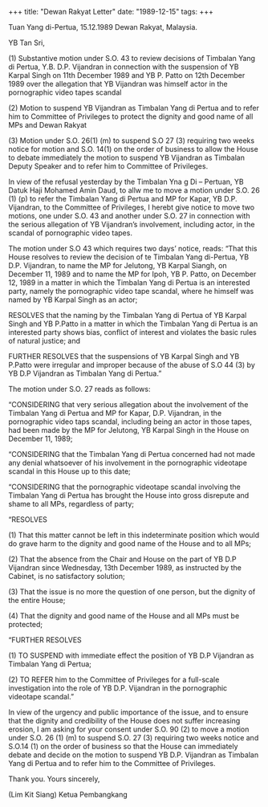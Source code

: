 +++ 
title: "Dewan Rakyat Letter"
date: "1989-12-15"
tags:
+++

Tuan Yang di-Pertua,                                                                                                                   15.12.1989
Dewan Rakyat,
Malaysia.

YB Tan Sri,

(1)	Substantive motion under S.O. 43 to review decisions of Timbalan Yang di Pertua, Y.B. D.P. Vijandran in connection with the suspension of YB Karpal Singh on 11th December 1989 and YB P. Patto on 12th December 1989 over the allegation that YB Vijandran was himself actor in the pornographic video tapes scandal</u>

(2)	Motion to suspend YB Vijandran as Timbalan Yang di Pertua and to refer him to Committee of Privileges to protect the dignity and good name of all MPs and Dewan Rakyat

(3)	Motion under S.O. 26(1) (m) to suspend S.O 27 (3) requiring two weeks notice for motion and S.O. 14(1) on the order of business to allow the House to debate immediately the motion to suspend YB Vijandran as Timbalan Deputy Speaker and to refer him to Committee of Privileges.
													

In view of the refusal yesterday by the Timbalan Yna g Di – Pertuan, YB Datuk Haji Mohamed Amin Daud, to allw me to move a motion under S.O. 26 (1) (p) to refer the Timbalan Yang di Pertua and MP for Kapar, YB D.P. Vijandran, to the Committee of Privileges, I herebt give notice to move two motions, one under S.O. 43 and another under S.O. 27 in connection with the serious allegation of YB Vijandran’s involvement, including actor, in the scandal of pornographic video tapes.

The motion under S.O 43 which requires two days’ notice, reads:
“That this House resolves to review the decision of te Timbalan Yang di-Pertua, YB D.P. Vijandran, to name the MP for Jelutong, YB Karpal Siangh, on December 11, 1989 and to name the MP for Ipoh, YB P. Patto, on December 12, 1989 in a matter in which the Timbalan Yang di Pertua is an interested party, namely the pornographic video tape scandal, where he himself was named by YB Karpal Singh as an actor;

RESOLVES that the naming by the Timbalan Yang di Pertua of YB Karpal Singh and YB P.Patto in a matter in which the Timbalan Yang di Pertua is an interested party shows bias, conflict of interest and violates the basic rules of natural justice; and

FURTHER RESOLVES that the suspensions of YB Karpal Singh and YB P.Patto were irregular and improper because of the abuse of S.O 44 (3) by YB D.P Vijandran as Timbalan Yang di Pertua.”

The motion under S.O. 27 reads as follows:

“CONSIDERING that very serious allegation about the involvement of the Timbalan Yang di Pertua and MP for Kapar, D.P. Vijandran, in the pornographic video taps scandal, including being an actor in those tapes, had been made by the MP for Jelutong, YB Karpal Singh in the House on December 11, 1989;

“CONSIDERING that the Timbalan Yang di Pertua concerned had not made any denial whatsoever of his involvement in the pornographic videotape scandal in this House up to this date;

“CONSIDERING that the pornographic videotape scandal involving the Timbalan Yang di Pertua has brought the House into gross disrepute and shame to all MPs, regardless of party;

“RESOLVES

(1)	That this matter cannot be left in this indeterminate position which would do grave harm to the dignity and good name of the House and to all MPs;

(2)	That the absence from the Chair and House on the part of YB D.P Vijandran since Wednesday, 13th December 1989, as instructed by the Cabinet, is no satisfactory solution;

(3)	That the issue is no more the question of one person, but the dignity of the entire House;

(4)	That the dignity and good name of the House and all MPs must be protected;

“FURTHER RESOLVES

(1)	TO SUSPEND with immediate effect the position of YB D.P Vijandran as Timbalan Yang di Pertua;

(2)	TO REFER him to the Committee of Privileges for a full-scale investigation into the role of YB D.P. Vijandran in the pornographic videotape scandal.”

In view of the urgency and public importance of the issue, and to ensure that the dignity and credibility of the House does not suffer increasing erosion, I am asking for your consent under S.O. 90 (2) to move a motion under S.O. 26 (1) (m) to suspend S.O. 27 (3) requiring two weeks notice and S.O.14 (1) on the order of business so that the House can immediately debate and decide on the motion to suspend YB D.P. Vijandran as Timbalan Yang di Pertua and to refer him to the Committee of Privileges.

Thank you. 
Yours sincerely, 

(Lim Kit Siang)
Ketua Pembangkang 
 
